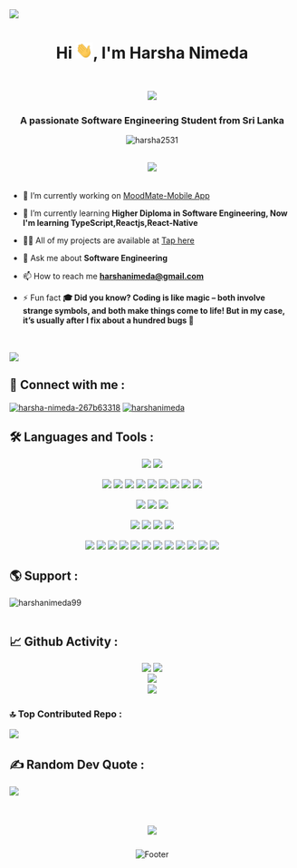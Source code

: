 <img src="https://github.com/sourabmaity/sourabmaity/blob/main/header_.png" >
<h1 align="center">Hi <img src="https://raw.githubusercontent.com/ABSphreak/ABSphreak/master/gifs/Hi.gif" width="30px">, I'm Harsha Nimeda</h1>
<br>
<p align="center">
 <img src="https://readme-typing-svg.herokuapp.com/?lines=Welcome+to+my+GitHub+Profile!&center=true&width=360&height=30" >
</p>
<h3 align="center">A passionate Software Engineering Student from Sri Lanka</h3>
<p align="center"> <img src="https://komarev.com/ghpvc/?username=harsha2531&label=Profile%20views&color=0e75b6&style=flat" alt="harsha2531" /> </p>
<br>
<div align="center">
<picture> <img src="https://i.giphy.com/media/v1.Y2lkPTc5MGI3NjExYnFiamY2bjB0bHhvYTk0ZjBmeWE4cTNqMXE2cGE0Mmlya3I2Y3ozaiZlcD12MV9pbnRlcm5hbF9naWZfYnlfaWQmY3Q9Zw/qgQUggAC3Pfv687qPC/giphy.gif" width = 600></picture>
</div>
<br>


- 🔭 I’m currently working on [MoodMate-Mobile App](https://github.com/harsha2531/MoodMate-App.git)

- 🌱 I’m currently learning **Higher Diploma in Software Engineering, Now I'm learning TypeScript,Reactjs,React-Native**

- 👨‍💻 All of my projects are available at [Tap here](https://github.com/harsha2531?tab=repositories)

- 💬 Ask me about **Software Engineering**

- 📫 How to reach me **harshanimeda@gmail.com**

- ⚡ Fun fact **🎓 Did you know? Coding is like magic – both involve strange symbols, and both make things come to life! But in my case, it’s usually after I fix about a hundred bugs 🐛**
<br>

<img
		align="center"
		src="https://github-profile-trophy.vercel.app/?username=harsha2531&theme=onedark"
	/>
 
## 📩 Connect with me :
<p align="left">
<a href="https://linkedin.com/in/harsha-nimeda-267b63318" target="blank"><img align="center" src="https://raw.githubusercontent.com/rahuldkjain/github-profile-readme-generator/master/src/images/icons/Social/linked-in-alt.svg" alt="harsha-nimeda-267b63318" height="30" width="40" /></a>
<a href="https://fb.com/harshanimeda" target="blank"><img align="center" src="https://raw.githubusercontent.com/rahuldkjain/github-profile-readme-generator/master/src/images/icons/Social/facebook.svg" alt="harshanimeda" height="30" width="40" /></a>
<!-- <a href="https://fb.com/harshanimeda" target="blank"><img align="center" src="https://raw.githubusercontent.com/rahuldkjain/github-profile-readme-generator/master/src/images/icons/Social/whatsapp.svg" alt="harshanimeda" height="30" width="40" /></a> -->
<!-- <a href="https://www.youtube.com/@harshanimeda3683" target="blank"><img align="center" src="https://raw.githubusercontent.com/rahuldkjain/github-profile-readme-generator/master/src/images/icons/Social/youtube.svg" alt="harshanimeda" height="35" width="45" /></a>	
</p> -->

## 🛠 Languages and Tools :
<div align="center">
<code><img height="40" src="https://skillicons.dev/icons?i=java"></code>
<code><img height="40" src="https://skillicons.dev/icons?i=python"></code>
<br>
<br>	
<code><img height="40" src="https://skillicons.dev/icons?i=js"></code>
<code><img height="40" src="https://skillicons.dev/icons?i=typescript"></code>
<code><img height="40" src="https://skillicons.dev/icons?i=react"></code>
<code><img height="40" src="https://skillicons.dev/icons?i=html"></code>  
<code><img height="40" src="https://skillicons.dev/icons?i=css"></code>
<code><img height="40" src="https://skillicons.dev/icons?i=tailwindcss"></code>	
<code><img height="40" src="https://skillicons.dev/icons?i=jquery"></code>  	
<code><img height="40" src="https://skillicons.dev/icons?i=vite"></code>
<code><img height="40" src="https://skillicons.dev/icons?i=bootstrap"></code>	
<br>
<br>
<code><img height="40" src="https://skillicons.dev/icons?i=spring"></code>
<code><img height="40" src="https://skillicons.dev/icons?i=expressjs"></code>
<code><img height="40" src="https://skillicons.dev/icons?i=nodejs"></code>
<br>  
<br>  
<code><img height="40" src="https://skillicons.dev/icons?i=hibernate"></code>
<code><img height="40" src="https://skillicons.dev/icons?i=mysql"></code>
<code><img height="40" src="https://skillicons.dev/icons?i=firebase"></code>
<code><img height="40" src="https://skillicons.dev/icons?i=mongodb"></code>
<br>  
<br>  
<code><img height="40" src="https://skillicons.dev/icons?i=figma"></code>
<code><img height="40" src="https://skillicons.dev/icons?i=github"></code>
<code><img height="40" src="https://skillicons.dev/icons?i=git"></code>		
<code><img height="40" src="https://skillicons.dev/icons?i=idea"></code>
<code><img height="40" src="https://skillicons.dev/icons?i=webstorm"></code>
<code><img height="40" src="https://skillicons.dev/icons?i=docker"></code>
<code><img height="40" src="https://skillicons.dev/icons?i=maven"></code>			
<code><img height="40" src="https://skillicons.dev/icons?i=vscode"></code>
<code><img height="40" src="https://skillicons.dev/icons?i=linux"></code>
<code><img height="40" src="https://skillicons.dev/icons?i=postman"></code>
<code><img height="40" src="https://skillicons.dev/icons?i=stackoverflow"></code>
<code><img height="40" src="https://skillicons.dev/icons?i=vercel"></code>		
</div>

## 🌎 Support :
<p><a href="https://www.buymeacoffee.com/harshanimeda99"> <img align="left" src="https://cdn.buymeacoffee.com/buttons/v2/default-yellow.png" height="50" width="210" alt="harshanimeda99" /></a></p><br><br>

</p>

## 📈 Github Activity :
<div align="center">
<img  src="https://github-profile-summary-cards.vercel.app/api/cards/stats?username=harsha2531&theme=react" /> 
<img src="https://github-readme-stats.vercel.app/api/top-langs/?username=harsha2531&langs_count=20&count_private=true&layout=compact&theme=react&hide_border=true" />
<br>
<img src="http://github-profile-summary-cards.vercel.app/api/cards/profile-details?username=harsha2531&theme=react" />
<br>
<img src="http://github-profile-summary-cards.vercel.app/api/cards/productive-time?username=harsha2531&theme=react&utcOffset=8" />
<br> 
</div>

### 🔝 Top Contributed Repo :
![](https://github-contributor-stats.vercel.app/api?username=harsha2531&limit=5&theme=dark&combine_all_yearly_contributions=true)

## ✍️ Random Dev Quote :
![](https://quotes-github-readme.vercel.app/api?type=horizontal&theme=radical)

<h1 align="center">
    <img src="https://readme-typing-svg.herokuapp.com/?font=Righteous&size=35&center=true&vCenter=true&width=500&height=70&duration=4000&lines=Thank+you+for+coming😇;You+can+follow+me😉💖;Have+A+Wonderful+Day🤗✌;&color=2FA4FF" />
</h1>

<!-- Footer -->
<div align="center">
  
  ![Footer](https://capsule-render.vercel.app/api?type=waving&color=gradient&height=100&section=footer)
  
</div>
